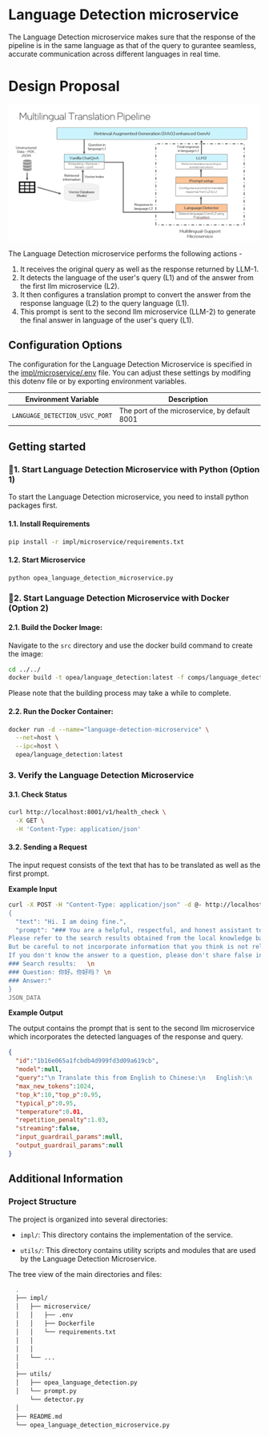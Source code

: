 # Language Detection microservice

The Language Detection microservice makes sure that the response of the pipeline is in the same language as that of the query to gurantee seamless, accurate communication across different languages in real time.

# Design Proposal

![Multilingual support microservice](../language_detection/impl/microservice/multilingual-support-diagram.png)

The Language Detection microservice performs the following actions -
1. It receives the original query as well as the response returned by LLM-1.
2. It detects the language of the user's query (L1) and of the answer from the first llm microservice (L2).
3. It then configures a translation prompt to convert the answer from the response language (L2) to the query language (L1).
4.  This prompt is sent to the second llm microservice (LLM-2) to generate the final answer in language of the user's query (L1).

## Configuration Options

The configuration for the Language Detection Microservice is specified in the [impl/microservice/.env](impl/microservice/.env) file. You can adjust these settings by modifing this dotenv file or by exporting environment variables.

| Environment Variable        | Description                                                                |
|-----------------------------|----------------------------------------------------------------------------|
| `LANGUAGE_DETECTION_USVC_PORT`       | The port of the microservice, by default 8001                              |



## Getting started


### 🚀1. Start Language Detection Microservice with Python (Option 1)

To start the Language Detection microservice, you need to install python packages first.

#### 1.1. Install Requirements

```bash
pip install -r impl/microservice/requirements.txt
```

#### 1.2. Start Microservice

```bash
python opea_language_detection_microservice.py
```

### 🚀2. Start Language Detection Microservice with Docker (Option 2)

#### 2.1. Build the Docker Image:
Navigate to the `src` directory and use the docker build command to create the image:
```bash
cd ../../
docker build -t opea/language_detection:latest -f comps/language_detection/impl/microservice/Dockerfile .
```
Please note that the building process may take a while to complete.

#### 2.2. Run the Docker Container:
```bash
docker run -d --name="language-detection-microservice" \
  --net=host \
  --ipc=host \
  opea/language_detection:latest
```

### 3. Verify the Language Detection Microservice

#### 3.1. Check Status

```bash
curl http://localhost:8001/v1/health_check \
  -X GET \
  -H 'Content-Type: application/json'
```

####  3.2. Sending a Request

The input request consists of the text that has to be translated as well as the first prompt.

**Example Input**

```bash
curl -X POST -H "Content-Type: application/json" -d @- http://localhost:8001/v1/language_detection <<JSON_DATA
{
  "text": "Hi. I am doing fine.",
  "prompt": "### You are a helpful, respectful, and honest assistant to help the user with questions. \
Please refer to the search results obtained from the local knowledge base. \
But be careful to not incorporate information that you think is not relevant to the question. \
If you don't know the answer to a question, please don't share false information. \
### Search results:   \n
### Question: 你好。你好吗？ \n
### Answer:"
}
JSON_DATA
```

**Example Output**

The output contains the prompt that is sent to the second llm microservice which incorporates the detected languages of the response and query.

```json
{
  "id":"1b16e065a1fcbdb4d999fd3d09a619cb",
  "model":null,
  "query":"\n Translate this from English to Chinese:\n   English:\n   Hi. I am doing fine.\n\n  Chinese: \n ",
  "max_new_tokens":1024,
  "top_k":10,"top_p":0.95,
  "typical_p":0.95,
  "temperature":0.01,
  "repetition_penalty":1.03,
  "streaming":false,
  "input_guardrail_params":null,
  "output_guardrail_params":null
}
```


## Additional Information
### Project Structure


The project is organized into several directories:

- `impl/`: This directory contains the implementation of the service. 

- `utils/`: This directory contains utility scripts and modules that are used by the Language Detection Microservice.

The tree view of the main directories and files:

```bash
  .
  ├── impl/
  │   ├── microservice/
  │   │   ├── .env
  │   │   ├── Dockerfile
  │   │   └── requirements.txt
  │   │
  │   │
  │   └── ...
  │
  ├── utils/
  │   ├── opea_language_detection.py
  │   └── prompt.py
      └── detector.py
  │
  ├── README.md
  └── opea_language_detection_microservice.py
```

